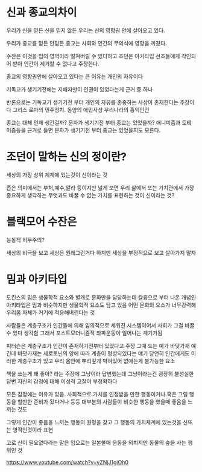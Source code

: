 
# 신과 종교의차이


우리가 신을 믿든 신을 믿지 않든 우리는 신의 영향권 안에 살아오고 있다.

우리가 종교를 믿든 안믿든 종교는 사회와 인간의 무의식에 영향을 끼쳤다.

수잔은 이것을 밈의 영역이라 떨쳐버릴 수 있다하고
조던은 아키타입 선조들에게 각인되어 받아 인간이 제거할 수 없다고 주장한다.



종교의 영향권안에 살아오고 있다는 큰 이유는 개인의 자유이다

기독교가 생기기전에는 지배자만이 인권이 있었다는게 근거 중 하나


반론으로는 기독교가 생기기전 부터 개인의 자유를 존중하는 사상이 존재한다는 주장이다
그리스 로마의 민주정치. 동양의 애민사상 우리나라의 홍익인간


종교는 대체 언제 생긴걸까?
문자가 생기기전 부터 종교는 있었을까?
애니미즘과 토테미즘등을 근거로 들면 문자가 생기기전 부터 종교는 있었을지도 모른다.


# 조던이 말하는 신의 정이란?

세상의 가장 상위 체계에 있는것이 신이라는 것

좁은 의미에서는 부처,예수,알라 등이지만 넒게 보면 우리 삶에서 또는 가치관에서 
가장 중요하게 생각하는 무엇과도 바꿀 수 없는 가치를 표현하는 것이 신이라는 것?



# 블랙모어 수잔은

능동적 허무주의?

세상의 비극을 보고 세상은 원래그런거다 하지만 세상을 부정적으로 보고 살아가지 말자



# 밈과 아키타입

도킨스의 밈은 생물학적 요소와 별개로 문화만을 담당하는데
칼융으로 부터 나온 개념인 아키타입은 밈과 비슷하지만 생물학적 요소도 담고 있음
어떤 문화의 요소가 너무강력해 우리몸 자체가 거기에 적응해버린다는 것

사람들은 계층구조가 인간들에 의해 임의적으로 세워진 시스템이어서 사회가 그걸 바꿀 수 있다 생각함
그래서 포스트모더니즘적 좌파운동이 일어나는 계기가됨


피터슨은 계층구조가 인간이 존재하기전부터 있었다고 주장
그때 드는 예가 바닷가재 얘긴데 바닷가재는 세로토닌의 양에 따라 계층이 형성되있다는 얘기
당연히 인간에게도 이러한 계층구조가 있고 우리 몸안에 뿌리깊게 박혀있어 없애는게 불가능한 요소

책을 쓰는게 왜 좋아? 라는 주장에 그냥이라 답변했는데 
그냥이라는건 굉장히 불성실한 답변 자신의 감정에 대해 이성적 고찰이 부정확하다

모든 감정에는 이유가 있음.
사회적으로 가치를 인정받을 만한 행동이거나 혹은 그럴 행동을 할만한 준비가 됬다거나 등등
대부분의 사람들이 비슷한 행동을 했을때 좋음을 느끼는 것도

그렇게 인간이 좋음을 느끼는 행동의 원형을 찾고 그 행동의 가치체계에 있는것을 신또는 영적인것이라 표현




고로 신이 필요없다라는 말은 
입으로는 일본불매 운동을 외치지만 동물의 숲을 사는 행위인 것


https://www.youtube.com/watch?v=yZNjJ1giOh0
